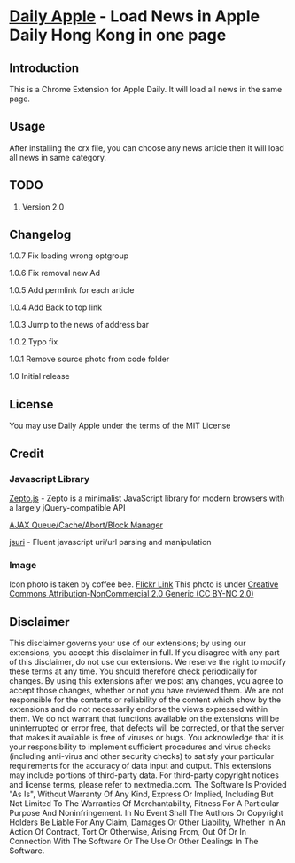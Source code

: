 [Daily Apple](http://linc01n.github.com/Daily-Apple/) - Load News in Apple Daily Hong Kong in one page
============================================================

Introduction
------------

This is a Chrome Extension for Apple Daily. It will load all news in the same page.

Usage
-----

After installing the crx file, you can choose any news article then it will load all news in same category.

TODO
----

1. Version 2.0

Changelog
---------

1.0.7		Fix loading wrong optgroup

1.0.6		Fix removal new Ad

1.0.5		Add permlink for each article

1.0.4		Add Back to top link

1.0.3   Jump to the news of address bar

1.0.2   Typo fix

1.0.1   Remove source photo from code folder

1.0     Initial release

License
-------

You may use Daily Apple under the terms of the MIT License

Credit
------

### Javascript Library

[Zepto.js](http://zeptojs.com/) - Zepto is a minimalist JavaScript library for modern browsers with a largely jQuery-compatible API

[AJAX Queue/Cache/Abort/Block Manager](http://www.protofunc.com/scripts/jquery/ajaxManager/)

[jsuri](http://code.google.com/p/jsuri/) - Fluent javascript uri/url parsing and manipulation

### Image
Icon photo is taken by coffee bee.
[Flickr Link](http://www.flickr.com/photos/coffee_bee/4042343280/)
This photo is under [Creative Commons Attribution-NonCommercial 2.0 Generic (CC BY-NC 2.0)](http://creativecommons.org/licenses/by-nc/2.0/)

Disclaimer
----------
This disclaimer governs your use of our extensions; by using our extensions, you accept this disclaimer in full. If you disagree with any part of this disclaimer, do not use our extensions. We reserve the right to modify these terms at any time. You should therefore check periodically for changes. By using this extensions after we post any changes, you agree to accept those changes, whether or not you have reviewed them.
We are not responsible for the contents or reliability of the content which show by the extensions and do not necessarily endorse the views expressed within them.
We do not warrant that functions available on the extensions will be uninterrupted or error free, that defects will be corrected, or that the server that makes it available is free of viruses or bugs. You acknowledge that it is your responsibility to implement sufficient procedures and virus checks (including anti-virus and other security checks) to satisfy your particular requirements for the accuracy of data input and output.
This extensions may include portions of third-party data. For third-party copyright notices and license terms, please refer to nextmedia.com.
The Software Is Provided "As Is", Without Warranty Of Any Kind, Express Or Implied, Including But Not Limited To The Warranties Of Merchantability, Fitness For A Particular Purpose And Noninfringement. In No Event Shall The Authors Or Copyright Holders Be Liable For Any Claim, Damages Or Other Liability, Whether In An Action Of Contract, Tort Or Otherwise, Arising From, Out Of Or In Connection With The Software Or The Use Or Other Dealings In The Software.
